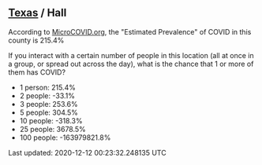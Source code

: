 
## [Texas](/united-states/texas) / Hall

According to [MicroCOVID.org](http://microcovid.org),
the "Estimated Prevalence" of COVID in this county is 215.4%

If you interact with a certain number of people in this location
(all at once in a group, or spread out across the day), what is the chance that
1 or more of them has COVID?

- 1 person: 215.4%
- 2 people: -33.1%
- 3 people: 253.6%
- 5 people: 304.5%
- 10 people: -318.3%
- 25 people: 3678.5%
- 100 people: -163979821.8%

Last updated: 2020-12-12 00:23:32.248135 UTC

